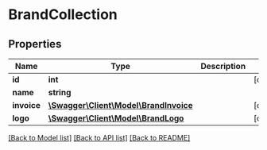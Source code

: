 # BrandCollection

## Properties
Name | Type | Description | Notes
------------ | ------------- | ------------- | -------------
**id** | **int** |  | [optional] 
**name** | **string** |  | 
**invoice** | [**\Swagger\Client\Model\BrandInvoice**](BrandInvoice.md) |  | [optional] 
**logo** | [**\Swagger\Client\Model\BrandLogo**](BrandLogo.md) |  | [optional] 

[[Back to Model list]](../README.md#documentation-for-models) [[Back to API list]](../README.md#documentation-for-api-endpoints) [[Back to README]](../README.md)


